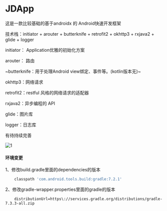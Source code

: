 # JDApp
 这是一款比较基础的基于androidx 的 Android快速开发框架

 技术栈：initiator + arouter + butterknife + retrofit2 + okhttp3 + rxjava2 + glide + logger 

 initiator： Application优雅的初始化方案

 arouter： 路由

 ~butterknife：用于处理Android view绑定、事件等。(kotlin版本无)~

 okhttp3：网络请求

 retrofit2：restful 风格的网络请求的适配器

 rxjava2：异步编程的 API

 glide：图片库

 logger：日志库 


有待持续完善



![1](/Users/jd/Documents/GitHub/Android/JDApp/1.png)


#### 环境变更

1、修改build.gradle里面的dependencies的版本

```groovy
    classpath 'com.android.tools.build:gradle:7.2.1'
```

2、修改gradle-wrapper.properties里面的gradle的版本
```properties
    distributionUrl=https\://services.gradle.org/distributions/gradle-7.3.3-all.zip
```
